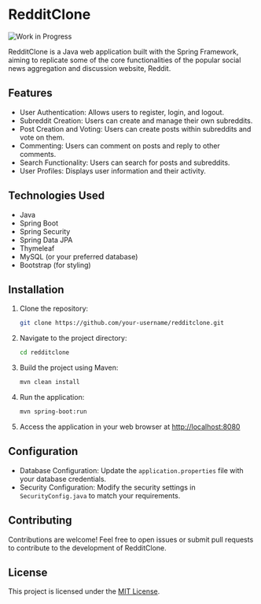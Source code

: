 # RedditClone
![Work in Progress](https://img.shields.io/badge/Status-Work%20in%20Progress-yellow)

RedditClone is a Java web application built with the Spring Framework, aiming to replicate some of the core functionalities of the popular social news aggregation and discussion website, Reddit.

## Features

- User Authentication: Allows users to register, login, and logout.
- Subreddit Creation: Users can create and manage their own subreddits.
- Post Creation and Voting: Users can create posts within subreddits and vote on them.
- Commenting: Users can comment on posts and reply to other comments.
- Search Functionality: Users can search for posts and subreddits.
- User Profiles: Displays user information and their activity.

## Technologies Used

- Java
- Spring Boot
- Spring Security
- Spring Data JPA
- Thymeleaf
- MySQL (or your preferred database)
- Bootstrap (for styling)

## Installation

1. Clone the repository:

   ```bash
   git clone https://github.com/your-username/redditclone.git
   ```

2. Navigate to the project directory:

   ```bash
   cd redditclone
   ```

3. Build the project using Maven:

   ```bash
   mvn clean install
   ```

4. Run the application:

   ```bash
   mvn spring-boot:run
   ```

5. Access the application in your web browser at [http://localhost:8080](http://localhost:8080)

## Configuration

- Database Configuration: Update the `application.properties` file with your database credentials.
- Security Configuration: Modify the security settings in `SecurityConfig.java` to match your requirements.

## Contributing

Contributions are welcome! Feel free to open issues or submit pull requests to contribute to the development of RedditClone.

## License

This project is licensed under the [MIT License](LICENSE).

